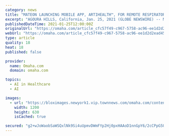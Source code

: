 ```yaml
---
category: news
title: "MATEON LAUNCHING MOBILE APP, ARTIHEALTH™, FOR REMOTE RESPIRATORY HEALTH ASSESSMENT"
excerpt: "AGOURA HILLS, California, Jan. 25, 2021 (GLOBE NEWSWIRE) -- Mateon Therapeutics, Inc. (OTCQB:MATN) (“Mateon”), a leading developer of TGF-β therapeutics for oncology and infectious diseases, announced"
publishedDateTime: 2021-01-25T12:00:00Z
originalUrl: "https://omaha.com/article_cfc57f49-c967-5758-ac96-ee1d2d2ead45.html"
webUrl: "https://omaha.com/article_cfc57f49-c967-5758-ac96-ee1d2d2ead45.html"
type: article
quality: 18
heat: 18
published: false

provider:
  name: Omaha.com
  domain: omaha.com

topics:
  - AI in Healthcare
  - AI

images:
  - url: "https://bloximages.newyork1.vip.townnews.com/omaha.com/content/tncms/custom/image/9595a7a2-2379-11e7-b3c5-13eacc36a918.jpg"
    width: 1200
    height: 630
    isCached: true

secured: "g2+wJoWaobSaWSQxlNk9Si4uUpmvDWmFYp2Hj0pxHAAoD1nnGpY6/2cCPpG5Uku6H8kh9xi48146sGsrl+e/bIqoyfbU3wzNVjSz+k8PP0H2no1fh/Na/RpXBo09l0LgDKnfWNPdaAe9+LKT4xDWrzzd7Ie4Qs7E7XaEkF6AIOeAuQiPboPVq8xnx2kQfXBdjFj7pPfKzG9epU1KYZOzmlBL4a/UrcjhgEmgIAZLOZSTvqiJjK71dymDU1d/QJZ4+N1w0TUNcX+3KpHvXUiJQb3QyaEudswwAnIVLEmXJjlrc0jr+SdpzDHe8blFM/dF5IZAUpYjX7AoSGZIkS08qtFLQtYrOv08+Q0AvCbYOhQ=;8A5J6eMNpEz5V8EdDK8WVg=="
---
```


